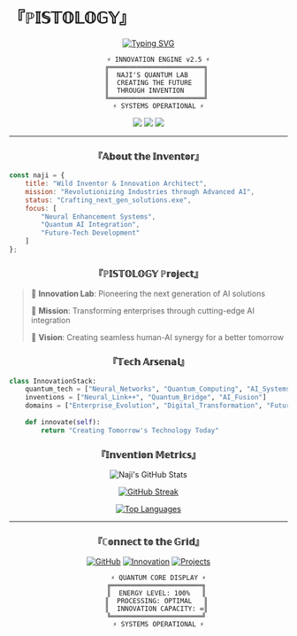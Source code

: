 # 『ℙ𝕀𝕊𝕋𝕆𝕃𝕆𝔾𝕐』

<div align="center">

[![Typing SVG](https://readme-typing-svg.herokuapp.com?font=Fira+Code&size=24&duration=3000&pause=1000&color=00FF00&center=true&vCenter=true&width=435&lines=SYSTEM+INITIALIZATION...;QUANTUM+CORE+ENGAGED;WELCOME+TO+THE+FUTURE)](https://git.io/typing-svg)

```ascii
     ⚡ INNOVATION ENGINE v2.5 ⚡
    ╔════════════════════════╗
    ║  NAJI'S QUANTUM LAB    ║
    ║  CREATING THE FUTURE   ║
    ║  THROUGH INVENTION     ║
    ╚════════════════════════╝
     ⚡ SYSTEMS OPERATIONAL ⚡
```

</div>

<div align="center">
  <img src="https://img.shields.io/badge/Innovation-Quantum-blueviolet?style=for-the-badge&logo=quantum&logoColor=white"/>
  <img src="https://img.shields.io/badge/AI-Architect-red?style=for-the-badge&logo=robot&logoColor=white"/>
  <img src="https://img.shields.io/badge/Status-Inventing-success?style=for-the-badge&logo=tesla&logoColor=white"/>
</div>

---

<div align="center">

### 『𝔸𝕓𝕠𝕦𝕥 𝕥𝕙𝕖 𝕀𝕟𝕧𝕖𝕟𝕥𝕠𝕣』

</div>

```js
const naji = {
    title: "Wild Inventor & Innovation Architect",
    mission: "Revolutionizing Industries through Advanced AI",
    status: "Crafting_next_gen_solutions.exe",
    focus: [
        "Neural Enhancement Systems",
        "Quantum AI Integration",
        "Future-Tech Development"
    ]
};
```

<div align="center">

### 『ℙ𝕀𝕊𝕋𝕆𝕃𝕆𝔾𝕐 ℙ𝕣𝕠𝕛𝕖𝕔𝕥』

</div>

> 🧪 **Innovation Lab**: Pioneering the next generation of AI solutions
>
> 🤖 **Mission**: Transforming enterprises through cutting-edge AI integration
>
> 🔮 **Vision**: Creating seamless human-AI synergy for a better tomorrow

<div align="center">

### 『𝕋𝕖𝕔𝕙 𝔸𝕣𝕤𝕖𝕟𝕒𝕝』

</div>

```python
class InnovationStack:
    quantum_tech = ["Neural_Networks", "Quantum_Computing", "AI_Systems"]
    inventions = ["Neural_Link++", "Quantum_Bridge", "AI_Fusion"]
    domains = ["Enterprise_Evolution", "Digital_Transformation", "Future_Tech"]
    
    def innovate(self):
        return "Creating Tomorrow's Technology Today"
```

<div align="center">

### 『𝕀𝕟𝕧𝕖𝕟𝕥𝕚𝕠𝕟 𝕄𝕖𝕥𝕣𝕚𝕔𝕤』

![Naji's GitHub Stats](https://github-readme-stats.vercel.app/api?username=nezpik&show_icons=true&theme=synthwave)

[![GitHub Streak](https://github-readme-streak-stats.herokuapp.com/?user=nezpik&theme=synthwave)](https://git.io/streak-stats)

[![Top Languages](https://github-readme-stats.vercel.app/api/top-langs/?username=nezpik&layout=compact&theme=synthwave)](https://github.com/anuraghazra/github-readme-stats)

</div>

---

<div align="center">

### 『ℂ𝕠𝕟𝕟𝕖𝕔𝕥 𝕥𝕠 𝕥𝕙𝕖 𝔾𝕣𝕚𝕕』

[![GitHub](https://img.shields.io/badge/GitHub-Profile-blue?style=for-the-badge&logo=github)](https://github.com/nezpik)
[![Innovation](https://img.shields.io/badge/Innovation-Lab-purple?style=for-the-badge&logo=tesla)](https://github.com/nezpik)
[![Projects](https://img.shields.io/badge/Quantum-Projects-cyan?style=for-the-badge&logo=atom)](https://github.com/nezpik)

```ascii
     ⚡ QUANTUM CORE DISPLAY ⚡
    ╔═══════════════════════╗
    ║  ENERGY LEVEL: 100%   ║
    ║  PROCESSING: OPTIMAL   ║
    ║  INNOVATION CAPACITY: ∞║
    ╚═══════════════════════╝
     ⚡ SYSTEMS OPERATIONAL ⚡
```
</div>

<!-- Hack the Planet! -->
